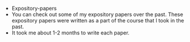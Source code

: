 - Expository-papers
- You can check out some of my expository papers over the past. These expository papers were written as a part of the course that I took in the past. 
- It took me about 1-2 months to write each paper.
